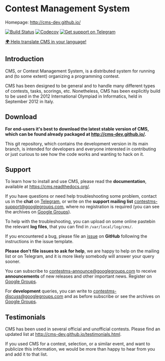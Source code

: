 Contest Management System
=========================

Homepage: <http://cms-dev.github.io/>

[![Build Status](https://github.com/cms-dev/cms/actions/workflows/main.yml/badge.svg)](https://github.com/cms-dev/cms/actions)
[![Codecov](https://codecov.io/gh/cms-dev/cms/branch/main/graph/badge.svg)](https://codecov.io/gh/cms-dev/cms)
[![Get support on Telegram](https://img.shields.io/badge/Questions%3F-Join%20the%20Telegram%20group!-%2326A5E4?style=flat&logo=telegram)](https://t.me/contestms)

[🌍 Help translate CMS in your language!](https://cms-dev.oneskyapp.com/collaboration/project?id=392655)

Introduction
------------

CMS, or Contest Management System, is a distributed system for running
and (to some extent) organizing a programming contest.

CMS has been designed to be general and to handle many different types
of contests, tasks, scorings, etc. Nonetheless, CMS has been
explicitly build to be used in the 2012 International Olympiad in
Informatics, held in September 2012 in Italy.


Download
--------

**For end-users it's best to download the latest stable version of CMS,
which can be found already packaged at <http://cms-dev.github.io/>.**

This git repository, which contains the development version in its
main branch, is intended for developers and everyone interested in
contributing or just curious to see how the code works and wanting to
hack on it.


Support
-------

To learn how to install and use CMS, please read the **documentation**,
available at <https://cms.readthedocs.org/>.

If you have questions or need help troubleshooting some problem, contact us in
the **chat** on [Telegram](https://t.me/contestms), or write on the **support
mailing list** <contestms-support@googlegroups.com>, where no registration is
required (you can see the archives on [Google
Groups](https://groups.google.com/forum/#!forum/contestms-support)).

To help with the troubleshooting, you can upload on some online pastebin the
relevant **log files**, that you can find in `/var/local/log/cms/`.

If you encountered a bug, please file an
[issue](https://github.com/cms-dev/cms/issues) on **GitHub** following the
instructions in the issue template.

**Please don't file issues to ask for help**, we are happy to help on the
mailing list or on Telegram, and it is more likely somebody will answer your
query sooner.

You can subscribe to <contestms-announce@googlegroups.com> to receive
**announcements** of new releases and other important news. Register on
[Google Groups](https://groups.google.com/forum/#!forum/contestms-announce).

For **development** queries, you can write to
<contestms-discuss@googlegroups.com> and as before subscribe or see the
archives on
[Google Groups](https://groups.google.com/forum/#!forum/contestms-discuss).



Testimonials
------------

CMS has been used in several official and unofficial contests. Please
find an updated list at <http://cms-dev.github.io/testimonials.html>.

If you used CMS for a contest, selection, or a similar event, and want
to publicize this information, we would be more than happy to hear
from you and add it to that list.
